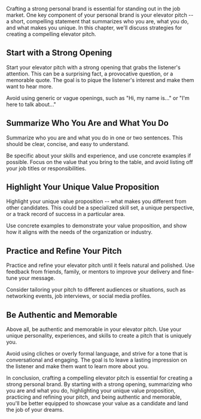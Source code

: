 
Crafting a strong personal brand is essential for standing out in the job market. One key component of your personal brand is your elevator pitch -- a short, compelling statement that summarizes who you are, what you do, and what makes you unique. In this chapter, we'll discuss strategies for creating a compelling elevator pitch.

Start with a Strong Opening
---------------------------

Start your elevator pitch with a strong opening that grabs the listener's attention. This can be a surprising fact, a provocative question, or a memorable quote. The goal is to pique the listener's interest and make them want to hear more.

Avoid using generic or vague openings, such as "Hi, my name is..." or "I'm here to talk about..."

Summarize Who You Are and What You Do
-------------------------------------

Summarize who you are and what you do in one or two sentences. This should be clear, concise, and easy to understand.

Be specific about your skills and experience, and use concrete examples if possible. Focus on the value that you bring to the table, and avoid listing off your job titles or responsibilities.

Highlight Your Unique Value Proposition
---------------------------------------

Highlight your unique value proposition -- what makes you different from other candidates. This could be a specialized skill set, a unique perspective, or a track record of success in a particular area.

Use concrete examples to demonstrate your value proposition, and show how it aligns with the needs of the organization or industry.

Practice and Refine Your Pitch
------------------------------

Practice and refine your elevator pitch until it feels natural and polished. Use feedback from friends, family, or mentors to improve your delivery and fine-tune your message.

Consider tailoring your pitch to different audiences or situations, such as networking events, job interviews, or social media profiles.

Be Authentic and Memorable
--------------------------

Above all, be authentic and memorable in your elevator pitch. Use your unique personality, experiences, and skills to create a pitch that is uniquely you.

Avoid using cliches or overly formal language, and strive for a tone that is conversational and engaging. The goal is to leave a lasting impression on the listener and make them want to learn more about you.

In conclusion, crafting a compelling elevator pitch is essential for creating a strong personal brand. By starting with a strong opening, summarizing who you are and what you do, highlighting your unique value proposition, practicing and refining your pitch, and being authentic and memorable, you'll be better equipped to showcase your value as a candidate and land the job of your dreams.
